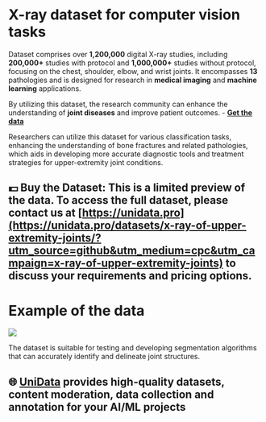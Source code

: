 # X-ray dataset for computer vision tasks
Dataset comprises over **1,200,000** digital X-ray studies, including **200,000+** studies with protocol and **1,000,000+** studies without protocol, focusing on the chest, shoulder, elbow, and wrist joints. It encompasses **13** pathologies and is designed for research in **medical imaging** and **machine learning** applications.

By utilizing this dataset, the research community can enhance the understanding of **joint diseases** and improve patient outcomes.  - **[Get the data](https://unidata.pro/datasets/x-ray-of-upper-extremity-joints/?utm_source=github&utm_medium=cpc&utm_campaign=x-ray-of-upper-extremity-joints)**

Researchers can utilize this dataset for various classification tasks, enhancing the understanding of bone fractures and related pathologies, which aids in developing more accurate diagnostic tools and treatment strategies for upper-extremity joint conditions.

## 💵 Buy the Dataset: This is a limited preview of the data. To access the full dataset, please contact us at [https://unidata.pro](https://unidata.pro/datasets/x-ray-of-upper-extremity-joints/?utm_source=github&utm_medium=cpc&utm_campaign=x-ray-of-upper-extremity-joints) to discuss your requirements and pricing options.


# Example of the data
![](https://www.googleapis.com/download/storage/v1/b/kaggle-user-content/o/inbox%2F22059654%2F13258307d0e638b27007a2e1fc1128ed%2Fexample%20of%20x-ray%20of%20wrist%20(1).PNG?generation=1743115638980347&alt=media)

The dataset is suitable for testing and developing segmentation algorithms that can accurately identify and delineate joint structures.
## 🌐 [UniData](https://unidata.pro/datasets/x-ray-of-upper-extremity-joints/?utm_source=github&utm_medium=cpc&utm_campaign=x-ray-of-upper-extremity-joints) provides high-quality datasets, content moderation, data collection and annotation for your AI/ML projects 
